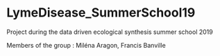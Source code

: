# LymeDisease_SummerSchool19
Project during the data driven ecological synthesis summer school 2019

Members of the group : Miléna Aragon, Francis Banville

